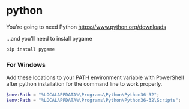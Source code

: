 # python

You're going to need Python https://www.python.org/downloads

...and you'll need to install pygame 
```python
pip install pygame
```
### For Windows

Add these locations to your PATH environment variable with PowerShell after python installation for the command line to work properly.
```powershell
$env:Path = "%LOCALAPPDATA%\Programs\Python\Python36-32";
$env:Path = "%LOCALAPPDATA%\Programs\Python\Python36-32\Scripts";
```
